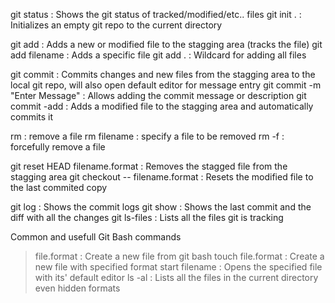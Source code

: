 git status : Shows the git status of tracked/modified/etc.. files
git init . : Initializes an empty git repo to the current directory

git add : Adds a new or modified file to the stagging area (tracks the file)
git add filename : Adds a specific file
git add . : Wildcard for adding all files

git commit : Commits changes and new files from the stagging area to the local git repo,
			 will also open default editor for message entry
git commit -m "Enter Message" : Allows adding the commit message or description
git commit -add : Adds a modified file to the stagging area and automatically commits it

rm : remove a file
rm filename : specify a file to be removed
rm -f : forcefully remove a file

git reset HEAD filename.format : Removes the stagged file from the stagging area
git checkout -- filename.format : Resets the modified file to the last commited copy

git log : Shows the commit logs
git show : Shows the last commit and the diff with all the changes
git ls-files : Lists all the files git is tracking

Common and usefull Git Bash commands

> file.format : Create a new file from git bash
touch file.format : Create a new file with specified format
start filename : Opens the specified file with its' default editor
ls -al : Lists all the files in the current directory even hidden formats